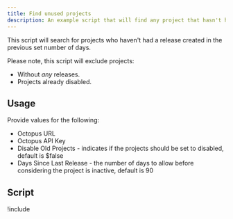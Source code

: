 ```yaml
---
title: Find unused projects
description: An example script that will find any project that hasn't had a release created in the previous days
---
```


This script will search for projects who haven't had a release created in the previous set number of days.

Please note, this script will exclude projects:
- Without _any_ releases.
- Projects already disabled.

## Usage

Provide values for the following:
- Octopus URL
- Octopus API Key
- Disable Old Projects - indicates if the projects should be set to disabled, default is $false
- Days Since Last Release - the number of days to allow before considering the project is inactive, default is 90

## Script

!include <find-unused-projects>